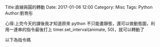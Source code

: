 Title:直線與圓的轉動
Date: 2017-01-06 12:00
Category: Misc
Tags: Python
Author:劉育彤

<!-- PELICAN_END_SUMMARY -->



 <!-- 導入 Brython 標準程式庫 -->

<script type="text/javascript" 
    src="https://cdn.rawgit.com/brython-dev/brython/master/www/src/brython_dist.js">
</script>

<!-- 啟動 Brython -->

<script>
window.onload=function(){
brython(1);
}
</script>
<!-- 以下可以執行  Brython 程式 -->
<canvas id="onebar" width="400" height="400"></canvas>
<script type="text/python3">
from browser import document
from browser import window
from browser import timer
import math
canvas = document["onebar"]
ctx = canvas.getContext("2d")
 
 #取畫布的寬與高度

width = canvas.width
height = canvas.height

# 畫圓函式
def circle(x,y,r):
    ctx.beginPath()
    ctx.arc(x, y, r, 0, math.pi*2, True)
    ctx.fill()
    ctx.closePath()
    
def line(x1,y1,x2,y2):
    # 以下可以利用 ctx 物件進行畫圖
    # 先畫一條直線
    ctx.beginPath()
    # 設定線的寬度為 1 個單位
    ctx.lineWidth = 1
    # 將畫筆移動到 (x1, y1) 座標點
    ctx.moveTo(x1,y1)
    # 然後畫直線到(x2 , y2) 座標點
    ctx.lineTo(x2, y2)
    # 設定顏色為藍色, 也可以使用 "rgb(0, 0, 255)" 字串設定顏色值
    ctx.strokeStyle = "blue"
    # 實際執行畫線
    ctx.stroke()
    ctx.closePath()
line(200, 200, 200, 300)
circle(200, 200, 5)

x1 = 200
y1 = 200
r = 100
deg = math.pi/180

theta = 0

'''
for i in range(36):
    x2 = x1 + r*math.cos(i*10*deg)
    y2 = y1 + r*math.sin(i*10*deg)
    line(x1, y1,x2,y2)
'''
#每隔特定時間,進行動畫繪製
def animate():
    global theta
    ctx.clearRect(0, 0, width, height)
    #逐一重新繪製直線與圓心線
    ctx.fillstyle = "#000000"
    x2 = x1 + r*math.cos(theta*deg)
    y2 = y1 +r*math.sin(theta*deg)
    line(x1 ,y1, x2, y2)
    #再加一條小線段
    x3 = x2 + 50*math.cos(10*theta*deg)
    y3 = y2 + 50*math.sin(10*theta*deg)
    line(x2 ,y2, x3, y3)
    circle(x1, y1, 5)
    theta +=1
    
timer.set_interval(animate, 50)

</script>
心得:上完今天的課後我才知道原來 python 不只能畫靜態，還可以做動態圖，利用一連串的指令最後打上 timer.set_interval(animate, 50)，就可以轉動了

以下為指令碼
<pre class = "brush : python">
<canvas id="onebar" width="400" height="400"></canvas>
<script type="text/python3">
from browser import document
from browser import window
from browser import timer
import math
canvas = document["onebar"]
ctx = canvas.getContext("2d")
 
 #取畫布的寬與高度

width = canvas.width
height = canvas.height

# 畫圓函式
def circle(x,y,r):
    ctx.beginPath()
    ctx.arc(x, y, r, 0, math.pi*2, True)
    ctx.fill()
    ctx.closePath()
    
def line(x1,y1,x2,y2):
    # 以下可以利用 ctx 物件進行畫圖
    # 先畫一條直線
    ctx.beginPath()
    # 設定線的寬度為 1 個單位
    ctx.lineWidth = 1
    # 將畫筆移動到 (x1, y1) 座標點
    ctx.moveTo(x1,y1)
    # 然後畫直線到(x2 , y2) 座標點
    ctx.lineTo(x2, y2)
    # 設定顏色為藍色, 也可以使用 "rgb(0, 0, 255)" 字串設定顏色值
    ctx.strokeStyle = "blue"
    # 實際執行畫線
    ctx.stroke()
    ctx.closePath()
line(200, 200, 200, 300)
circle(200, 200, 5)

x1 = 200
y1 = 200
r = 100
deg = math.pi/180

theta = 0

'''
for i in range(36):
    x2 = x1 + r*math.cos(i*10*deg)
    y2 = y1 + r*math.sin(i*10*deg)
    line(x1, y1,x2,y2)
'''
#每隔特定時間,進行動畫繪製
def animate():
    global theta
    ctx.clearRect(0, 0, width, height)
    #逐一重新繪製直線與圓心線
    ctx.fillstyle = "#000000"
    x2 = x1 + r*math.cos(theta*deg)
    y2 = y1 +r*math.sin(theta*deg)
    line(x1 ,y1, x2, y2)
    #再加一條小線段
    x3 = x2 + 50*math.cos(10*theta*deg)
    y3 = y2 + 50*math.sin(10*theta*deg)
    line(x2 ,y2, x3, y3)
    circle(x1, y1, 5)
    theta +=1
    
timer.set_interval(animate, 50)

</script>
</pre>